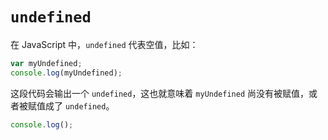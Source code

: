 # `undefined`

在 JavaScript 中，`undefined` 代表空值，比如：

```js
var myUndefined;
console.log(myUndefined);
```

这段代码会输出一个 `undefined`，这也就意味着 `myUndefined` 尚没有被赋值，或者被赋值成了 `undefined`。

```js
console.log();
```

